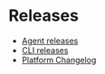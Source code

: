 # Releases

* [Agent releases](agent-releases.md)
* [CLI releases](cli-releases.md)
* [Platform Changelog](CHANGELOG.md)
